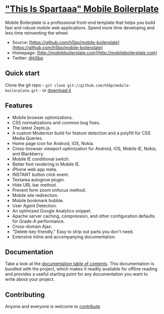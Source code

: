 # ["This Is Spartaaa" Mobile Boilerplate](http://mobileboilerplate.com/)

Mobile Boilerplate is a professional front-end template that helps you build
fast and robust mobile web applications. Spend more time developing and less
time reinventing the wheel.

* Source: [https://github.com/h5bp/mobile-boilerplate](https://github.com/h5bp/mobile-boilerplate)
* Homepage: [http://mobileboilerplate.com](http://mobileboilerplate.com)
* Twitter: [@h5bp](http://twitter.com/h5bp)


## Quick start

Clone the git repo - `git clone git://github.com/h5bp/mobile-boilerplate.git` -
or [download it](https://github.com/h5bp/mobile-boilerplate/zipball/master)


## Features

* Mobile browser optimizations.
* CSS normalizations and common bug fixes.
* The latest Zepto.js.
* A custom Modernizr build for feature detection and a polyfill for CSS Media
  Queries.
* Home page icon for Android, iOS, Nokia.
* Cross-browser viewport optimization for Android, iOS, Mobile IE, Nokia,
  and Blackberry.
* Mobile IE conditional switch.
* Better font rendering in Mobile IE.
* iPhone web app meta.
* INSTANT button click event.
* Textarea autogrow plugin.
* Hide URL bar method.
* Prevent form zoom onfocus method.
* Mobile site redirection.
* Mobile bookmark bubble.
* User Agent Detection.
* An optimized Google Analytics snippet.
* Apache server caching, compression, and other configuration defaults for
  Grade-A performance.
* Cross-domain Ajax.
* "Delete-key friendly." Easy to strip out parts you don't need.
* Extensive inline and accompanying documentation.


## Documentation

Take a look at the [documentation table of contents](/h5bp/mobile-boilerplate/blob/master/doc/README.md). This
documentation is bundled with the project, which makes it readily available for
offline reading and provides a useful starting point for any documentation you
want to write about your project.


## Contributing

Anyone and everyone is welcome to [contribute](/h5bp/mobile-boilerplate/blob/master/doc/contribute.md).
